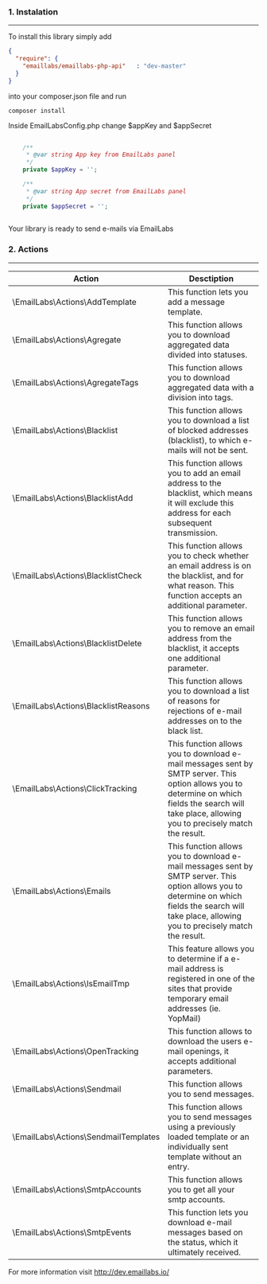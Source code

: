 ### 1. Instalation
---------------------------------------------------------------------------

To install this library simply add

```json
{
  "require": {
    "emaillabs/emaillabs-php-api"   : "dev-master"
  }
}
```

into your composer.json file and run

```
composer install
```

Inside EmailLabsConfig.php change $appKey and $appSecret

```php
    
    /**
     * @var string App key from EmailLabs panel
     */
    private $appKey = '';

    /**
     * @var string App secret from EmailLabs panel
     */
    private $appSecret = '';
    
```

Your library is ready to send e-mails via EmailLabs

### 2. Actions
---------------------------------------------------------------------------

| Action | Desctiption |
| --- | --- |
| \EmailLabs\Actions\AddTemplate | This function lets you add a message template. |
| \EmailLabs\Actions\Agregate | This function allows you to download aggregated data divided into statuses. |
| \EmailLabs\Actions\AgregateTags | This function allows you to download aggregated data with a division into tags. |
| \EmailLabs\Actions\Blacklist | This function allows you to download a list of blocked addresses (blacklist), to which e-mails will not be sent. |
| \EmailLabs\Actions\BlacklistAdd | This function allows you to add an email address to the blacklist, which means it will exclude this address for each subsequent transmission. |
| \EmailLabs\Actions\BlacklistCheck | This function allows you to check whether an email address is on the blacklist, and for what reason. This function accepts an additional parameter. |
| \EmailLabs\Actions\BlacklistDelete | This function allows you to remove an email address from the blacklist, it accepts one additional parameter. |
| \EmailLabs\Actions\BlacklistReasons | This function allows you to download a list of reasons for rejections of e-mail addresses on to the black list. |
| \EmailLabs\Actions\ClickTracking | This function allows you to download e-mail messages sent by SMTP server. This option allows you to determine on which fields the search will take place, allowing you to precisely match the result.  |
| \EmailLabs\Actions\Emails | This function allows you to download e-mail messages sent by SMTP server. This option allows you to determine on which fields the search will take place, allowing you to precisely match the result. |
| \EmailLabs\Actions\IsEmailTmp | This feature allows you to determine if a e-mail address is registered in one of the sites that provide temporary email addresses (ie. YopMail) |
| \EmailLabs\Actions\OpenTracking | This function allows to download the users e-mail openings, it accepts additional parameters. |
| \EmailLabs\Actions\Sendmail | This function allows you to send messages. |
| \EmailLabs\Actions\SendmailTemplates | This function allows you to send messages using a previously loaded template or an individually sent template without an entry.  |
| \EmailLabs\Actions\SmtpAccounts | This function allows you to get all your smtp accounts. |
| \EmailLabs\Actions\SmtpEvents | This function lets you download e-mail messages based on the status, which it ultimately received. |

For more information visit http://dev.emaillabs.io/